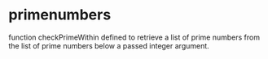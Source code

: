 # primenumbers

function checkPrimeWithin defined to retrieve a list of prime numbers from the list of prime numbers below a passed integer argument.
